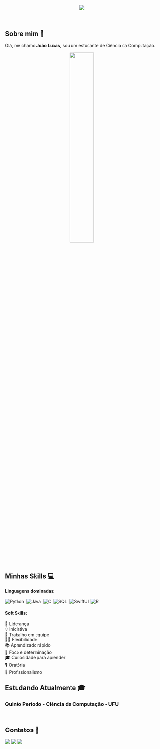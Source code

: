 <h1 align="center">
    <img src="https://readme-typing-svg.herokuapp.com?font=Righteous&size=45&duration=1&pause=1000&color=1e90ff&center=true&vCenter=true&random=false&width=700&height=70&lines=Ol%C3%A1%2C+meu+nome+%C3%A9+Jo%C3%A3o+Lucas!" />
</h1>

&nbsp;&nbsp;&nbsp;

## Sobre mim 💭

Olá, me chamo **João Lucas**, sou um estudante de Ciência da Computação.

<div  align="center" style="margin-bottom:100px">
<img width=40% align="center" src="https://github-readme-stats-git-main-rafaelalexandrino.vercel.app/api/top-langs/?username=Joao-Lucas-Pontes-Freitas&show_icons=true&theme=radical&layout=compact" />
 </div>


 &nbsp;
 &nbsp;

## Minhas Skills 💻

#### Linguagens dominadas:

![Python](https://img.shields.io/badge/Python-3776AB?style=for-the-badge&logo=python&logoColor=white)&nbsp;
![Java](https://img.shields.io/badge/Java-007396?style=for-the-badge&logo=java&logoColor=white)&nbsp;
![C](https://img.shields.io/badge/C-A8B9CC?style=for-the-badge&logo=c&logoColor=white)&nbsp;
![SQL](https://img.shields.io/badge/SQL-003B57?style=for-the-badge&logo=sql&logoColor=white)&nbsp;
![SwiftUI](https://img.shields.io/badge/SwiftUI-34AADC?style=for-the-badge&logo=swift&logoColor=white)&nbsp;
![R](https://img.shields.io/badge/R-276DC3?style=for-the-badge&logo=r&logoColor=white)&nbsp;


#### Soft Skills:

🚀 Liderança\
💡 Iniciativa\
🤝 Trabalho em equipe\
🧘‍♂️ Flexibilidade\
📚 Aprendizado rápido\
🎯 Foco e determinação\
🎓 Curiosidade para aprender\
🎙️ Oratória\
💼 Profissionalismo

## Estudando Atualmente 🎓

### Quinto Período - Ciência da Computação - UFU



&nbsp;
&nbsp;

## Contatos 📧

<div> 
<a href = "mailto:joaolucaspontes10@gmail.com"> <img src="https://img.shields.io/badge/-Gmail-c42528?style=for-the-badge&logo=gmail&logoColor=white" target="_blank"></a>
<a href="https://www.linkedin.com/in/joão-lucas-freitas/" target="_blank"><img src="https://img.shields.io/badge/-LinkedIn-%230077B5?style=for-the-badge&logo=linkedin&logoColor=white"  target="_blank"></a> 
<a href="https://github.com/Joao-Lucas-Pontes-Freitas/Exposicao" target="_blank">
    <img src="https://img.shields.io/badge/-GitHub-%23181717?style=for-the-badge&logo=github&logoColor=white" target="_blank">
</a>
 
</div>&nbsp;&nbsp;
 
